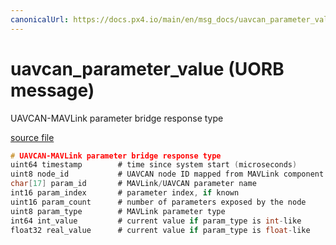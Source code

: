 ```yaml
---
canonicalUrl: https://docs.px4.io/main/en/msg_docs/uavcan_parameter_value
---
```


# uavcan_parameter_value (UORB message)

UAVCAN-MAVLink parameter bridge response type

[source file](https://github.com/PX4/PX4-Autopilot/blob/release/1.13/msg/uavcan_parameter_value.msg)

```c
# UAVCAN-MAVLink parameter bridge response type
uint64 timestamp		# time since system start (microseconds)
uint8 node_id			# UAVCAN node ID mapped from MAVLink component ID
char[17] param_id		# MAVLink/UAVCAN parameter name
int16 param_index		# parameter index, if known
uint16 param_count		# number of parameters exposed by the node
uint8 param_type		# MAVLink parameter type
int64 int_value			# current value if param_type is int-like
float32 real_value		# current value if param_type is float-like

```
